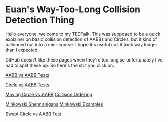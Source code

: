 # Euan's Way-Too-Long Collision Detection Thing

Hello everyone, welcome to my TEDTalk. This was supposed to be a quick explainer on basic collision detection of AABBs and Circles, but it kind of ballooned out into a mini-course. I hope it's useful cuz it took way longer than I expected.

GitHub doesn't like these pages when they're too long so unfortunately I've had to split these up. So here's the shit you click on..

[AABB vs AABB Tests](1.md)

[Circle vs AABB Tests](2.md)

[Moving Circle vs AABB](3.md)
  [Collision Ordering](3-1.md)

[Minkowski Shennanigans](4.md)
  [Minkowski Examples](4-1.md)

[Swept Circle vs AABB Test](5.md)
